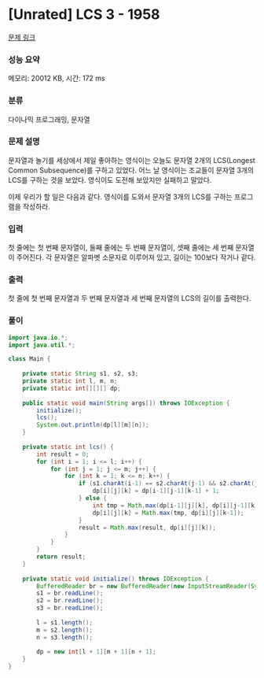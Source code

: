 # [Unrated] LCS 3 - 1958 

[문제 링크](https://www.acmicpc.net/problem/1958) 

### 성능 요약

메모리: 20012 KB, 시간: 172 ms

### 분류

다이나믹 프로그래밍, 문자열

### 문제 설명

<p>문자열과 놀기를 세상에서 제일 좋아하는 영식이는 오늘도 문자열 2개의 LCS(Longest Common Subsequence)를 구하고 있었다. 어느 날 영식이는 조교들이 문자열 3개의 LCS를 구하는 것을 보았다. 영식이도 도전해 보았지만 실패하고 말았다.</p>

<p>이제 우리가 할 일은 다음과 같다. 영식이를 도와서 문자열 3개의 LCS를 구하는 프로그램을 작성하라.</p>

### 입력 

 <p>첫 줄에는 첫 번째 문자열이, 둘째 줄에는 두 번째 문자열이, 셋째 줄에는 세 번째 문자열이 주어진다. 각 문자열은 알파벳 소문자로 이루어져 있고, 길이는 100보다 작거나 같다.</p>

### 출력 

 <p>첫 줄에 첫 번째 문자열과 두 번째 문자열과 세 번째 문자열의 LCS의 길이를 출력한다.</p>

### 풀이
```java
import java.io.*;
import java.util.*;

class Main {
    
    private static String s1, s2, s3;
    private static int l, m, n;
    private static int[][][] dp;
    
    public static void main(String args[]) throws IOException {
        initialize();
        lcs();
        System.out.println(dp[l][m][n]);
    }
    
    private static int lcs() {
        int result = 0;
        for (int i = 1; i <= l; i++) {
            for (int j = 1; j <= m; j++) {
                for (int k = 1; k <= n; k++) {
                    if (s1.charAt(i-1) == s2.charAt(j-1) && s2.charAt(j-1) == s3.charAt(k-1)) {
                        dp[i][j][k] = dp[i-1][j-1][k-1] + 1;
                    } else {
                        int tmp = Math.max(dp[i-1][j][k], dp[i][j-1][k]);
                        dp[i][j][k] = Math.max(tmp, dp[i][j][k-1]);
                    }
                    result = Math.max(result, dp[i][j][k]);
                }
            }
        }
        return result;
    }
    
    private static void initialize() throws IOException {
        BufferedReader br = new BufferedReader(new InputStreamReader(System.in));
        s1 = br.readLine();
        s2 = br.readLine();
        s3 = br.readLine();
        
        l = s1.length();
        m = s2.length();
        n = s3.length();
        
        dp = new int[l + 1][m + 1][n + 1];
    }
}
```
